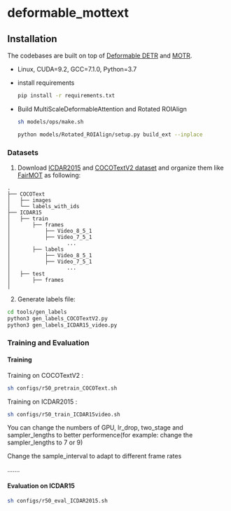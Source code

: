 # deformable_mottext






## Installation
The codebases are built on top of [Deformable DETR](https://github.com/fundamentalvision/Deformable-DETR) and [MOTR](https://github.com/megvii-model/MOTR).

* Linux, CUDA=9.2, GCC=7.1.0, Python=3.7

  
* install requirements
    ```bash
    pip install -r requirements.txt
    ```

* Build MultiScaleDeformableAttention and Rotated ROIAlign
    ```bash
    sh models/ops/make.sh
	
    python models/Rotated_ROIAlign/setup.py build_ext --inplace
    ```

### Datasets 

1.  Download [ICDAR2015](https://rrc.cvc.uab.es/?ch=3&com=evaluation&task=4) and [COCOTextV2 dataset](https://bgshih.github.io/cocotext/) and organize them like [FairMOT](https://github.com/ifzhang/FairMOT) as following:

```
.
├── COCOText
│   ├── images
│   └── labels_with_ids
├── ICDAR15
│   ├── train
│       ├── frames
│           ├── Video_8_5_1
│           ├── Video_7_5_1
│                  ...
│       ├── labels
│           ├── Video_8_5_1
│           ├── Video_7_5_1
│                  ...
│   ├── test
│       ├── frames
│           

```

2. Generate labels file:


```bash 
cd tools/gen_labels
python3 gen_labels_COCOTextV2.py
python3 gen_labels_ICDAR15_video.py
```
### Training and Evaluation

#### Training

 Training on COCOTextV2 :
```bash 
sh configs/r50_pretrain_COCOText.sh
```

Training on ICDAR2015 :

```bash 
sh configs/r50_train_ICDAR15video.sh
```
You can change the numbers of GPU, lr_drop, two_stage and sampler_lengths to better performence(for example: change the sampler_lengths to 7 or 9)

Change the sample_interval to adapt to different frame rates

.......
#### Evaluation on ICDAR15


```bash 
sh configs/r50_eval_ICDAR2015.sh
```


